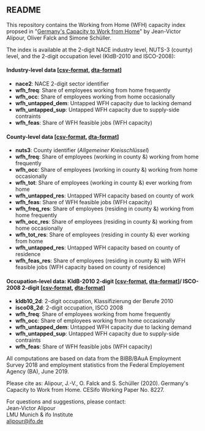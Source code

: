 ﻿## README
This repository contains the Working from Home (WFH) capacity index propsed in "[Germany's Capacity to Work from Home](https://www.cesifo.org/en/publikationen/2020/working-paper/germanys-capacities-work-home "Germany's Capacities to Work from Home")" by Jean-Victor Alipour, Oliver Falck and Simone Schüller.

The index is available at the 2-digit NACE industry level, NUTS-3 (county) level, and the 2-digit occupation level (KldB-2010 and ISCO-2008):

#### Industry-level data [[csv-format](../master/wfh_nace2.csv), [dta-format](../master/wfh_nace2.csv)]
- **nace2**: NACE 2-digit sector identifier
- **wfh_freq**: Share of employees working from home frequently
- **wfh_occ**: Share of employees working from home occasionally
- **wfh_untapped_dem**: Untapped WFH capacity due to lacking demand
- **wfh_untapped_sup**: Untapped WFH capacity due to supply-side contraints
- **wfh_feas**: Share of WFH feasible jobs (WFH capacity)  

#### County-level data [[csv-format](../master/wfh_nuts3.csv), [dta-format](../master/wfh_nuts3.csv)]
- **nuts3**: County identifier (*Allgemeiner Kreisschlüssel*)
- **wfh_freq**: Share of employees (working in county &) working from home frequently
- **wfh_occ**: Share of employees (working in county &) working from home occasionally
- **wfh_tot**: Share of employees (working in county &) ever working from home
- **wfh_untapped_res**: Untapped WFH capacity based on county of work
- **wfh_feas**: Share of WFH feasible jobs (WFH capacity)  
- **wfh_freq_res**: Share of employees (residing in county &) working from home frequently
- **wfh_occ_res**: Share of employees (residing in county &) working from home occasionally
- **wfh_tot_res**: Share of employees (residing in county &) ever working from home
- **wfh_untapped_res**: Untapped WFH capacity based on county of residence
- **wfh_feas_res**: Share of employees (residing in county &) with WFH feasible jobs (WFH capacity based on county of residence)


#### Occupation-level data: KldB-2010 2-digit [[csv-format](../master/wfh_kldb10_2d.csv), [dta-format](../master/wfh_kldb10_2d.csv)]/ ISCO-2008 2-digit [[csv-format](../master/wfh_isco08.csv), [dta-format](../master/wfh_isco08_2d.csv)]
- **kldb10_2d**: 2-digit occupation, Klassifizierung der Berufe 2010
- **isco08_2d**: 2-digit occupation, ISCO 2008
- **wfh_freq**: Share of employees working from home frequently
- **wfh_occ**: Share of employees working from home occasionally
- **wfh_untapped_dem**: Untapped WFH capacity due to lacking demand
- **wfh_untapped_sup**: Untapped WFH capacity due to supply-side contraints
- **wfh_feas**: Share of WFH feasible jobs (WFH capacity)  

All computations are based on data from the BIBB/BAuA Employment Survey 2018 and employment statistics from the Federal Employement Agency (BA), June 2019.

Please cite as: Alipour, J.-V., O. Falck and S. Schüller (2020). Germany's Capacity to Work from Home. CESifo Working Paper No. 8227.

For questions and suggestions, please contact:  
Jean-Victor Alipour  
LMU Munich & ifo Institute  
alipour@ifo.de  
